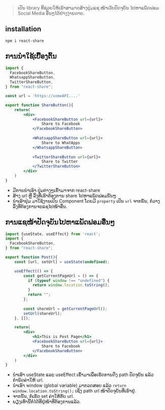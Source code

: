 > ເປັນ library ທີ່ຊ່ວຍໃຫ້ເຮົາສາມາດສ້າງປຸ່ມແຊ ໜ້າເວັບປັດຈຸບັນ ໄປຫາແພັດຟອມ Social Media ອື່ນໆໄດ້ຢ່າງງ່າຍດາຍ.

## installation

```shell
npm i react-share
```

## ການນຳໃຊ້ເບື້ອງຕົ້ນ

```jsx
import {
  FacebookShareButton,
  WhatsappShareButton,
  TwitterShareButton,
} from "react-share";

const url = 'https://someAPI....'

export function ShareButton(){
	return(
		<div>
			<FacebookShareButton url={url}>
				Share to Facebook
			</FacebookShareButton>
			
			<WhatsappShareButton url={url}>
				Share to WhatApps
			</WhatsappShareButton>
			
			<TwitterShareButton url={url}>
				Share to Twitter
			</TwitterShareButton>
		</div>
	)
}

```
- ມີການນຳເອົາ ປຸ່ມຕ່າງໆເຂົ້າມາຈາກ react-share
- ສ້າງ url ຫຼື ລິ້ງທີ່ເຮົາຕ້ອງການ share ໄປຫາແພັດຟອມນັ້ນໆ
- ນຳເອົາປຸ່ມ ມາໃຊ້ງານເປັນ Component ໂດຍມີ `property` ເປັນ `url` ຈາກນັ້ນ,​ ກໍ່ວາງລິ້ງທີ່ຕ້ອງການຈະແຊໄປໜ້າອື່ນ.
## ການແຊໜ້າປັດຈຸບັນໄປຫາແພັດຟອມອື່ນໆ

```jsx
import {useState, useEffect} from 'react';
import {
  FacebookShareButton,
} from "react-share";

export function Post(){
	const [url, setUrl] = useState(undefined);

	useEffect(() => {
	    const getCurrentPageUrl = () => {
	      if (typeof window !== "undefined") {
	        return window.location.toString();
	      }
	      return "";
	    };
	
	    const shareUrl = getCurrentPageUrl();
	    setUrl(shareUrl);
	}, []);

	return(
		<div>
			<h1>This is Post Page</h1>
			<FacebookShareButton url={url}>
				Share to Facebook
			</FacebookShareButton>
		</div>
	)
}

```
- ນຳເອົາ useState ແລະ useEffect ເຂົ້າມາເພື່ອເຮັດການດຶງ path ປັດຈຸບັນ ແລ້ວກຳນົດຄ່າໃຫ້ url.
- ນຳເອົາ window (global variable) ມາກວດສອບ ແລ້ວ `return window.location.toString();` ເຊິ່ງ path url ໜ້າປັດຈຸບັນທີ່ເຮົາຢູ່.
- ຈາກນັ້ນ,​ ກໍ່ເຮັດ set ຄ່າໃຫ້ກັບ url.
- ພຽງເທົ່ານີ້ກໍ່ໄດ້ທີ່ຢູ່ໜ້າທີ່ຕ້ອງການແລ້ວ.